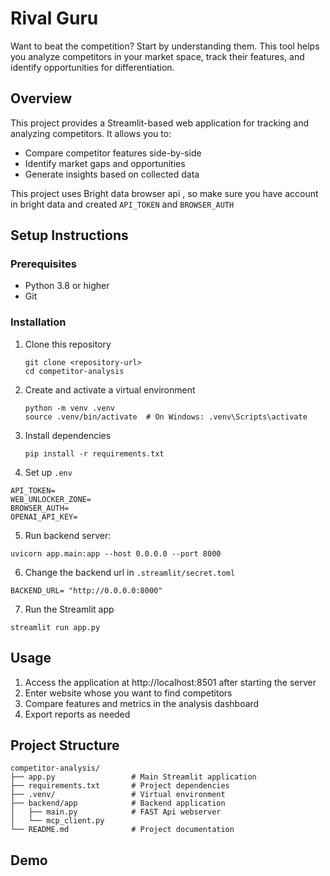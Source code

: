 # Rival Guru

Want to beat the competition? Start by understanding them. This tool helps you analyze competitors in your market space, track their features, and identify opportunities for differentiation.

## Overview

This project provides a Streamlit-based web application for tracking and analyzing competitors. It allows you to:
- Compare competitor features side-by-side
- Identify market gaps and opportunities
- Generate insights based on collected data

This project uses Bright data browser api , so make sure you have account in bright data and created `API_TOKEN` and `BROWSER_AUTH`

## Setup Instructions

### Prerequisites
- Python 3.8 or higher
- Git

### Installation

1. Clone this repository
   ```
   git clone <repository-url>
   cd competitor-analysis
   ```

2. Create and activate a virtual environment
   ```
   python -m venv .venv
   source .venv/bin/activate  # On Windows: .venv\Scripts\activate
   ```

3. Install dependencies
   ```
   pip install -r requirements.txt
   ```

4. Set up `.env`
```
API_TOKEN= 
WEB_UNLOCKER_ZONE= 
BROWSER_AUTH= 
OPENAI_API_KEY=   
```

5. Run backend server:
```
uvicorn app.main:app --host 0.0.0.0 --port 8000
```

6. Change the backend url in `.streamlit/secret.toml`
```
BACKEND_URL= "http://0.0.0.0:8000"
```

7. Run the Streamlit app
```
streamlit run app.py
```

## Usage

1. Access the application at http://localhost:8501 after starting the server
2. Enter website whose you want to find competitors
3. Compare features and metrics in the analysis dashboard
4. Export reports as needed

## Project Structure

```
competitor-analysis/
├── app.py                 # Main Streamlit application
├── requirements.txt       # Project dependencies
├── .venv/                 # Virtual environment
├── backend/app            # Backend application
│   ├── main.py            # FAST Api webserver
│   └── mcp_client.py
└── README.md              # Project documentation
```

## Demo